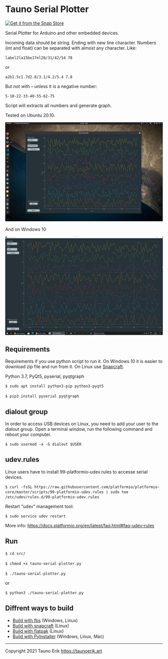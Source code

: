 # Tauno Serial Plotter

[![Get it from the Snap Store](https://snapcraft.io/static/images/badges/en/snap-store-white.svg)](https://snapcraft.io/tauno-serial-plotter)

Serial Plotter for Arduino and other embedded devices.

Incoming data should be string. Ending with new line character. Numbers (int and float) can be separated with almost any character.
Like:

    label2la15be17el28/31/42/54 78

or

    a2b1.5c1.7d2.8/3.1/4.2/5.4 7.8

But not with **-** unless it is a negative number:

    5-10-22-33-40-55-62-75

Script will extracts all numbers and generate graph.

Tested on Ubuntu 20.10.

![Screenshot on ubuntu](./img/screenshot.png)

And on Windows 10

![Screenshot on ubuntu](./img/screenshot_win10.png)

## Requirements

Requirements if you use python script to run it. On Windows 10 it is easier to download zip file and run from it. On Linux use [Snapcraft](https://snapcraft.io/tauno-serial-plotter).

Python 3.7, PyQt5, pyserial, pyqtgraph

    $ sudo apt install python3-pip python3-pyqt5

    $ pip3 install pyserial pyqtgraph

## dialout group
In order to access USB devices on Linux, you need to add your user to the dialout group. Open a terminal window, run the following command and reboot your computer.

    $ sudo usermod -a -G dialout $USER

## udev.rules

Linux users have to install 99-platformio-udev.rules to accesse serial devices.

    $ curl -fsSL https://raw.githubusercontent.com/platformio/platformio-core/master/scripts/99-platformio-udev.rules | sudo tee /etc/udev/rules.d/99-platformio-udev.rules

Restart “udev” management tool:

    $ sudo service udev restart

More info: https://docs.platformio.org/en/latest/faq.html#faq-udev-rules

## Run
    $ cd src/
    
    $ chmod +x tauno-serial-plotter.py

    $ ./tauno-serial-plotter.py

or 

    $ python3 ./tauno-serial-plotter.py


## Diffrent ways to build

 - [Build with fbs](doc/Build-fbs.md) (Windows, Linux)
 - [Build with snapcraft](doc/Build-snap.md) (Linux)
 - [Build with flatpak](doc/Build-flatpak.md) (Linux)
 - [Build with PyInstaller](doc/pyinstaller.md) (Windows, Linux, Mac)
 
 ___

Copyright 2021 Tauno Erik https://taunoerik.art
